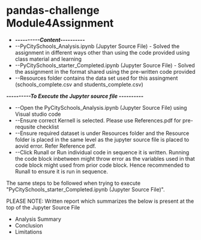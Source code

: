 # pandas-challenge Module4Assignment<br>
* *************----------Content----------*************<br>
* --PyCitySchools_Analysis.ipynb (Jupyter Source File) - Solved the assignment in different ways other than using the code provided using class material and learning
* --PyCitySchools_starter_Completed.ipynb (Jupyter Source File) - Solved the assignment in the format shared using the pre-written code provided
* --Resources folder contains the data set used for this assingment (schools_complete.csv and students_complete.csv)<br>

<b>*************----------To Execute the Jupyter source file ----------*************</b><br>

* --Open the PyCitySchools_Analysis.ipynb (Jupyter Source File) using Visual studio code
* --Ensure correct Kernell is selected. Please use References.pdf for pre-requsite checklist
* --Ensure required dataset is under Resources folder and the Resource folder is placed in the same level as the jupyter source file is placed to aovid error. Refer Reference pdf.
* --Click Runall or Run individual code in sequence it is written. Running the code block inbetween might throw error as the variables used in that code block might used from prior code block. Hence recommended to Runall to ensure it is run in sequence.

The same steps to be followed when trying to execute "PyCitySchools_starter_Completed.ipynb (Jupyter Source File)". 

PLEASE NOTE: Written report which summarizes the below is present at the top of the Jupyter Source File
*  Analysis Summary
*  Conclusion
*  Limitations


